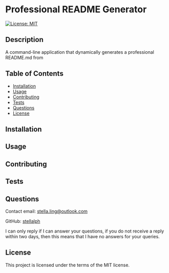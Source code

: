 # Professional README Generator
[![License: MIT](https://img.shields.io/badge/License-MIT-yellow.svg)](https://opensource.org/licenses/MIT)
## Description
A command-line application that dynamically generates a professional README.md from  
## Table of Contents
* [Installation](#installation)
* [Usage](#usage)
* [Contributing](#contributing)
* [Tests](#tests)
* [Questions](#questions)
* [License](#license)
## Installation
 
## Usage

## Contributing

## Tests

## Questions
Contact email: stella.ling@outlook.com

GitHub: [stellalph](https://github.com/stellalph)

I can only reply if I can answer your questions, if you do not receive a reply within two days, then this means that I have no answers for your queries.
## License
This project is licensed under the terms of the MIT license.
